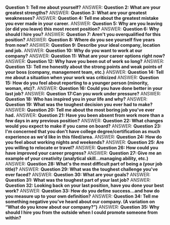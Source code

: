 **Question 1: Tell me about yourself?**
ANSWER:
**Question 2: What are your greatest strengths?** 
ANSWER:
**Question 3: What are your greatest weaknesses?**
ANSWER:
**Question 4: Tell me about the greatest mistake you ever made in your career.**
ANSWER:
**Question 5: Why are you leaving (or did you leave) this most recent position?**
ANSWER:
**Question 6: Why should I hire you?**
ANSWER:
**Question 7: Aren't you overqualified for this position?**
ANSWER:
**Question 8: Where do you see yourself five years from now?**
ANSWER:
**Question 9: Describe your ideal company, location and job.**
ANSWER:
**Question 10: Why do you want to work at our company?**
ANSWER:
**Question 11: What are your career options right now?**
ANSWER:
**Question 12: Why have you been out of work so long?**
ANSWER:
**Question 13: Tell me honestly about the strong points and weak points of your boss (company, management team, etc.)**
ANSWER:
**Question 14: Tell me about a situation when your work was criticized**
ANSWER:
**Question 15: How do you feel about reporting to a younger person (minority, woman, etc)?.**
ANSWER:
**Question 16: Could you have done better in your last job?**
ANSWER:
**Question 17:Can you work under pressure?**
ANSWER:
**Question 18: Who has inspired you in your life and why?**
ANSWER:
**Question 19: What was the toughest decision you ever had to make?**
ANSWER:
**Question 20: Tell me about the most boring job you've ever had.**
ANSWER:
**Question 21: Have you been absent from work more than a few days in any previous position?**
ANSWER:
**Question 22: What changes would you expect to make if you came on board?**
ANSWER:
**Question 23: I'm concerned that you don't have college degree/certification as much experience as we'd like in this filed/area.**
ANSWER:
**Question 24: How do you feel about working nights and weekends?**
ANSWER:
**Question 25: Are you willing to relocate or travel?**
ANSWER:
**Question 26: How could you have improved your career progress?**
ANSWER:
**Question 27: Give me an example of your creativity (analytical skill...managing ability, etc.)**
ANSWER:
**Question 28: What's the most difficult part of being a (your job title)?**
ANSWER:
**Question 29: What was the toughest challenge you've ever faced?**
ANSWER:
**Question 30: What are your goals?**
ANSWER:
**Question 31: What was the toughest part of your last job?**
ANSWER:
**Question 32: Looking back on your last position, have you done your best work?**
ANSWER:
**Question 33: How do you define success...and how do you measure up to your own
definition?**
ANSWER:
**Question 34: Tell me something negative you've heard about our company. (A variation on
“What do you know about our company?”)**
ANSWER:
**Question 35: Why should I hire you from the outside when I could promote someone from within?**
